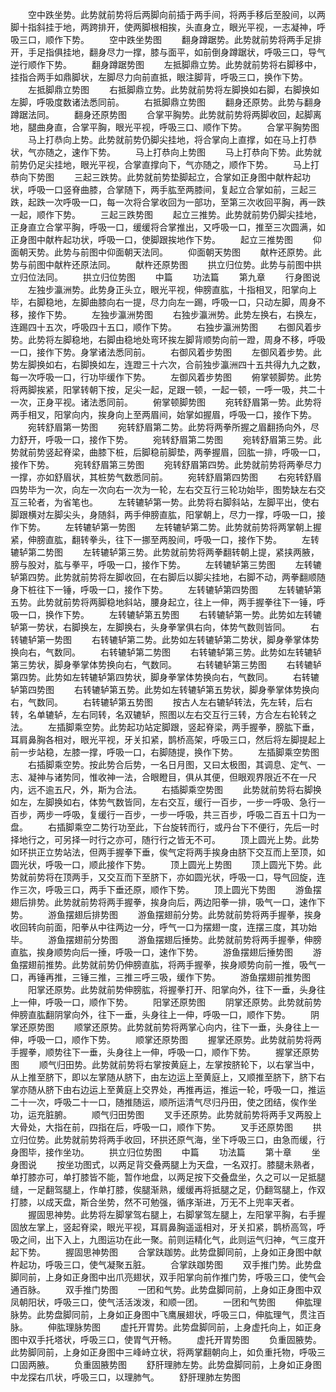 <!-- { "loadSidebar": true } -->
　　空中跌坐势。此势就前势将后两脚向前插于两手间，将两手移后至股间，以两脚十指斜挂于地，两跨排开，使两脚根相挨，头直身立，眼光平视，一志凝神，呼吸三口，顺作下势。
　　空中跌坐势图
　　翻身蹲踞势。此势就前势将两手足排开，手足指俱挂地，翻身尽力一撑，膝与面平，如前倒身蹲踞状，呼吸三口，导气逆行顺作下势。
　　翻身蹲踞势图
　　左抵脚鼎立势。此势就前势将右脚移中，挂指合两手如鼎脚状，左脚尽力向前直抵，眼注脚背，呼吸三口，换作下势。
　　左抵脚鼎立势图
　　右抵脚鼎立势。此势就前势将左脚换如右脚，右脚换如左脚，呼吸度数诸法悉同前。
　　右抵脚鼎立势图
　　翻身还原势。此势与翻身蹲踞法同。
　　翻身还原势图
　　合掌平胸势。此势就前势将两脚收回，起脚离地，腿曲身直，合掌平胸，眼光平视，呼吸三口、顺作下势。
　　合掌平胸势图
　　马上打恭向上势。此势就前势仍脚尖挂地，将合掌向上直撑，如在马上打恭状，气亦随之，速作下势。
　　马上打恭向上势图
　　马上打恭向下势。此势就前势仍足尖挂地，眼光平视，合掌直撑向下，气亦随之，顺作下势。
　　马上打恭向下势图
　　三起三跌势。此势就前势垫脚起立，合掌如正身图中献杵起功状，呼吸一口竖脊曲膝，合掌随下，两手肱至两膝间，复起立合掌如前，三起三跌，起跌一次呼吸一口，每一次将合掌收回为一部功，至第三次收回平胸，再一跌一起，顺作下势。
　　三起三跌势图
　　起立三推势。此势就前势仍脚尖挂地，正身直立合掌平胸，呼吸一口，缓缓将合掌推出，又呼吸一口，推至三次圆满，如正身图中献杵起功状，呼吸一口，使脚跟挨地作下势。
　　起立三推势图
　　仰面朝天势。此势与前图中仰面朝天法同。
　　仰面朝天势图
　　献杵还原势。此势与前图中献杵还原法同。
　　献杵还原势图
　　拱立归位势。此势与前图中拱立归位法同。
　　拱立归位势图
　　中篇
　　功法篇
　　第九章
　　行身图说
　　左独步瀛洲势。此势身正头立，眼光平视，伸膀直肱，十指相叉，阳掌向上毕，右脚稳地，左脚曲膝向右一提，尽力向左一踢，呼吸一口，只动左脚，周身不移，接作下势。
　　左独步瀛洲势图
　　右独步瀛洲势。此势左换右，右换左，连踢四十五次，呼吸四十五口，顺作下势。
　　右独步瀛洲势图
　　右御风着步势。此势将左脚稳地，右脚由稳地处弯环挨左脚背顺势向前一蹬，周身不移，呼吸一口，接作下势。身掌诸法悉同前。
　　右御风着步势图
　　左御风着步势。此势左脚换如右，右脚换如左，连蹬三十六次，合前独步瀛洲四十五共得九九之数，每一次呼吸一口，行功毕缓作下势。
　　左御风着步势图
　　俯掌顿脚势。此势将两脚挨紧，阳掌转朝下按，足尖一起，足跟一顿，一起一顿，一呼一吸，共二十一次，正身平视。诸法悉同前。
　　俯掌顿脚势图
　　宛转舒眉第一势。此势将两手相叉，阳掌向内，挨身向上至两眉间，始掌如握眉，呼吸一口，接作下势。
　　宛转舒眉第一势图
　　宛转舒眉第二势。此势将两拳所握之眉翻扬向外，尽力舒开，呼吸一口，接作下势。
　　宛转舒眉第二势图
　　宛转舒眉第三势。此势就前势竖起脊梁，曲膝下桩，后脚稳前脚垫，两拳握眉，回肱一排，呼吸一口，接作下势。
　　宛转舒眉第三势图
　　宛转舒眉第四势。此势就前势将两拳尽力一撑，亦如舒眉状，其桩势气数悉同前。
　　宛转舒眉第四势图
　　右宛转舒眉四势毕为一次，向左一次向右一次为一轮，左右交互行三轮功始毕，图势缺左右交互三轮者，为省笔也。
　　左转辘轳第一势。此势将右脚斜站，左脚平出，使右脚跟横对左脚尖头，身随斜，两手伸膀直肱，阳掌朝上，尽力一撑，呼吸一口，接作下势。
　　左转辘轳第一势图
　　左转辘轳第二势。此势就前势将两掌朝上握紧，伸膀直肱，翻转拳头，往下一挪至两股间，呼吸一口，接作下势。
　　左转辘轳第二势图
　　左转辘轳第三势。此势就前势将两拳翻转朝上提，紧挟两腋，膀与股对，肱与拳平，呼吸一口，接作下势。
　　左转辘轳第三势图
　　左转辘轳第四势。此势就前势将左脚收回，在右脚后以脚尖挂地，右脚不动，两拳翻顺随身下桩往下一锤，呼吸一口，接作下势。
　　左转辘轳第四势图
　　左转辘轳第五势。此势就前势将两脚稳地斜站，腰身起立，往上一伸，两手握拳往下一锤，呼吸一口，换作下势。
　　左转辘轳第五势图
　　右转辘轳第一势。此势如左转辘轳第一势状，右脚换左，左脚换右，头身拳掌俱右向，体势气数则皆同。
　　右转辘轳第一势图
　　右转辘轳第二势。此势如左转辘轳第二势状，脚身拳掌体势换向右，气数同。
　　右转辘轳第二势图
　　右转辘轳第三势。此势如左转辘轳第三势状，脚身拳掌体势换向右，气数同。
　　右转辘轳第三势图
　　右转辘轳第四势。此势如左转辘轳第四势状，脚身拳掌体势换向右，气数同。
　　右转辘轳第四势图
　　右转辘轳第五势。此势如左转辘轳第五势状，脚身拳掌体势换向右，气数同。
　　右转辘轳第五势图
　　按古人左右辘轳转法，先左转，后右转，名单辘轳，左右同转，名双辘轳，照图以左右交互行三转，方合左右轮转之法。
　　左插脚乘空势。此势起功站定脚跟，竖起脊梁，两手握拳，膀肱下垂，耳肩鼻胸各相对，眼光平视，牙关扣紧，鹊桥高架，呼吸三口，然后将左脚提起上前一步站稳，左膝一撑，呼吸一口，右脚随提，换作下势。
　　左插脚乘空势图
　　右插脚乘空势。按此势合后势，一名日月图，又曰太极图，其调息、定气、一志、凝神与诸势同，惟收神一法，合眼瞪目，俱从其便，但眼观界限近不在一尺内，远不逾五尺，外，斯为合法。
　　右插脚乘空势图
　　此势就前势将右脚换如左，左脚换如右，体势气数皆同，左右交互，缓行一百步，一步一呼吸、急行一百步，两步一呼吸，复缓行一百步，一步一呼吸，共三百步，呼吸二百五十口为一盘。
　　右插脚乘空二势行功至此，下台旋转而行，或丹台下不便行，先后一时择地行之，可另择一时行之亦可，随行行之皆无不可。
　　顶上圆光上势。此势如环拱正立势站法，但两手握拳下垂，俟气定将两手挨身由脐下交互而上至顶，如圆光状，呼吸一口，顺此接作下势。
　　顶上圆光上势图
　　顶上圆光下势。此势就前势将在顶两手，又交互而下至脐下，亦如圆光状，呼吸一口，导气回旋，连作三次，呼吸三口，两手下垂还原，顺作下势。
　　顶上圆光下势图
　　游鱼摆翅后排势。此势就前势将两手握拳，挨身向后，两边阳拳一排，吸气一口，速作下势。
　　游鱼摆翅后排势图
　　游鱼摆翅前分势。此势就前势将两手握拳，挨身收回转向前面，阳拳从中往两边一分，呼气一口为摆翅一度，连摆三度，其功始毕。
　　游鱼摆翅前分势图
　　游鱼摆翅后捶势。此势就前势将两手握拳，伸膀直肱，挨身顺势向后一捶，呼吸一口，速作下势。
　　游鱼摆翅后捶势图
　　游鱼摆翅前推势。此势就前势仍伸膀直肱，将两手握拳，挨身顺势向前一推，吸气一口，再锤再推，三锤三推，三推三呼三吸，缓作下势。
　　游鱼摆翅前推势图
　　阳掌还原势。此势就前势伸膀肱，将握拳打开、阳掌向外，往下一垂，头身往上一伸，呼吸一口，顺作下势。
　　阳掌还原势图
　　阴掌还原势。此势就前势伸膀直肱翻阴掌向外，往下一垂，头身往上一伸，呼吸一口，顺作下势。
　　阴掌还原势图
　　顺掌还原势。此势就前势将两掌心向内，往下一垂，头身往上一伸，呼吸一口，顺作下势。
　　顺掌还原势图
　　握掌还原势。此势就前势将两手握拳，顺势往下一垂，头身往上一伸，呼吸一口，顺作下势。
　　握掌还原势图
　　顺气归田势。此势就前势将右掌按黄庭上，左掌按脐轮下，以右掌当中，从上推至脐下，即以左掌随从脐下，由左边运上至黄庭上，又顺推至脐下，脐下右掌亦随从脐下由右边运上至黄庭上交界处，再推再运，推运一轮，呼吸一口，推运二十一次，呼吸二十一口，随推随运，顺所运清气尽归丹田，使之团结，俟作坐功，运充脏腑。
　　顺气归田势图
　　叉手还原势。此势就前势将两手叉两股上大骨处，大指在前，四指在后，呼吸一口，顺作下势。
　　叉手还原势图
　　拱立归位势。此势就前势将两手收回，环拱还原气海，坐下呼吸三口，由急而缓，行身图毕，接作坐功。
　　拱立归位势图
　　中篇
　　功法篇
　　第十章
　　坐身图说
　　按坐功图式，以两足背交叠两腿上为天盘，一名双打。膝腿未熟者，单打膝亦可，单打膝皆不能，暂作地盘，以两足按下交叠盘坐，久之可以一足抵腿缝，一足翻驾腿上，作单打膝，俟腿渐熟，缓缓再将抵腿之足，仍翻驾腿上，作双打膝，以成天盘，斯合坐势，然不可勉强，循序渐进，万无不上兜率天者。
　　握固思神势。此势将左脚掌驾右腿上，右脚掌驾左腿上，左阳掌平胸，右手握固放左掌上，竖起脊梁，眼光平视，耳肩鼻胸遥遥相对，牙关扣紧，鹊桥高驾，呼吸之间，出下入上，九图运功在此一聚。前则运精化气，此则运气归神，气三度开起下势。
　　握固思神势图
　　合掌趺跏势。此势盘脚同前，上身如正身图中献杵起功，呼吸三口，使气凝聚五脏。
　　合掌趺跏势图
　　双手推门势。此势盘脚同前，上身如正身图中出爪亮翅状，双手阳掌向前作推门势，呼吸三口，使气会通百脉。
　　双手推门势图
　　一团和气势。此势盘脚同前，上身如正身图中双凤朝阳状，呼吸三口，使气活活泼泼，和顺一团。
　　一团和气势图
　　伸肱理脉势。此势盘脚同前，上身如正身图中飞鹰展翅状，呼吸三口，伸肱理气，贯注百脉。
　　伸肱理脉势图
　　虚托开胃势。此势盘脚同前，上身虚托向上，如正身图中双手托塔状，呼吸三口，使胃气开畅。
　　虚托开胃势图
　　负重固腋势。此势脚同前，上身如正身图中三峰峙立状，将两掌翻朝向上，如负重托物，呼吸三口固两腋。
　　负重固腋势图
　　舒肝理肺左势。此势盘脚同前，上身如正身图中龙探右爪状，呼吸三口，以理肺气。
　　舒肝理肺左势图
